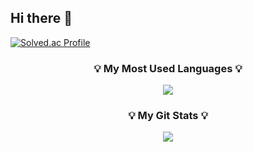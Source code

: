 ## Hi there 👋

[![Solved.ac Profile](http://mazassumnida.wtf/api/v2/generate_badge?boj=dnfl111)](https://solved.ac/dnfl111/)

<h3 align="center">💡 My Most Used Languages 💡</h3>
<p align="center">
  <a href="https://github.com/${Seo98}">
    <img align="center" src="https://github-readme-stats.vercel.app/api/top-langs/?username=${Seo98}&layout=compact&show_icons=${ture}&show_owner=${ture}&hide_title=${ture}&theme=${nord}&hide=${}" />
  </a>
</p>
<h3 align="center">💡 My Git Stats 💡</h3>
<p align="center">
  <a href="https://github.com/${Seo98}">
    <img align="center" src="https://github-readme-stats.vercel.app/api?username=${Seo98}&hide=${}&hide_title=${ture}&show_icons=${ture}&include_all_commits=${ture}&theme=${nord}" />
  </a>
</p>
<!--
**Seo98/Seo98** is a ✨ _special_ ✨ repository because its `README.md` (this file) appears on your GitHub profile.

Here are some ideas to get you started:

- 🔭 I’m currently working on ...
- 🌱 I’m currently learning ...
- 👯 I’m looking to collaborate on ...
- 🤔 I’m looking for help with ...
- 💬 Ask me about ...
- 📫 How to reach me: ...
- 😄 Pronouns: ...
- ⚡ Fun fact: ...
-->
